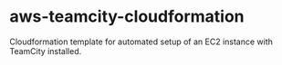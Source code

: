 # aws-teamcity-cloudformation
Cloudformation template for automated setup of an EC2 instance with TeamCity installed.
